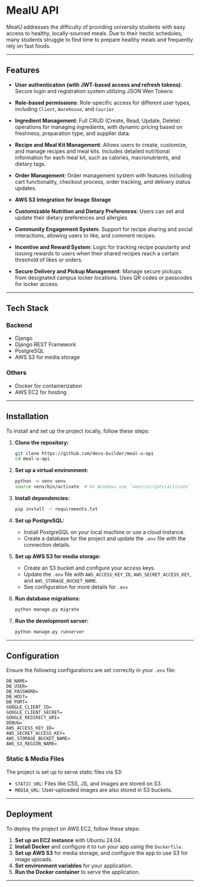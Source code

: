 # MealU API

MealU addresses the difficulty of providing university students with easy access to healthy, locally-sourced meals. Due to their hectic schedules, many students struggle to find time to prepare healthy meals and frequently rely on fast foods.

---

## Features

- **User authentication (with JWT-based access and refresh tokens)**: Secure login and registration system utilizing JSON Wen Tokens
- **Role-based permissions**: Role-specific access for different user types, including `Client`, `Warehouse`, and `Courier`
- **Ingredient Management**: Full CRUD (Create, Read, Update, Delete) operations for managing ingredients, with dynamic pricing based on freshness, preparation type, and supplier data.

- **Recipe and Meal Kit Management**: Allows users to create, customize, and manage recipes and meal kits. Includes detailed nutritional information for each meal kit, such as calories, macronutrients, and dietary tags.

- **Order Management**: Order management system with features including cart functionality, checkout process, order tracking, and delivery status updates.

- **AWS S3 Integration for Image Storage**

- **Customizable Nutrition and Dietary Preferences**: Users can set and update their dietary preferences and allergies.

- **Community Engagement System**: Support for recipe sharing and social interactions, allowing users to like, and comment recipes. 

- **Incentive and Reward System**: Logic for tracking recipe popularity and issuing rewards to users when their shared recipes reach a certain threshold of likes or orders.

- **Secure Delivery and Pickup Management**: Manage secure pickups from designated campus locker locations. Uses QR codes or passcodes for locker access.


---

## Tech Stack

### Backend

- Django
- Django REST Framework
- PostgreSQL
- AWS S3 for media storage

### Others

- Docker for containerization
- AWS EC2 for hosting

---

## Installation

To install and set up the project locally, follow these steps:

1. **Clone the repository:**
    
    ```bash
    git clone https://github.com/deco-builder/meal-u-api
    cd meal-u-api
    ```
    
2. **Set up a virtual environment:**
    
    ```bash
    python -m venv venv
    source venv/bin/activate  # On Windows use `venv\Scripts\activate`
    ```
    
3. **Install dependencies:**
    
    ```bash
    pip install -r requirements.txt
    ```
    
4. **Set up PostgreSQL:**
    - Install PostgreSQL on your local machine or use a cloud instance.
    - Create a database for the project and update the `.env` file with the connection details.
5. **Set up AWS S3 for media storage:**
    - Create an S3 bucket and configure your access keys.
    - Update the `.env` file with `AWS_ACCESS_KEY_ID`, `AWS_SECRET_ACCESS_KEY`, and `AWS_STORAGE_BUCKET_NAME`.
    - See configuration for more details for `.env`
6. **Run database migrations:**
    
    ```bash
    python manage.py migrate
    ```
    
7. **Run the development server:**
    
    ```bash
    python manage.py runserver
    ```
    

---

## Configuration

Ensure the following configurations are set correctly in your `.env` file:

```
DB_NAME=
DB_USER=
DB_PASSWORD=
DB_HOST=
DB_PORT=
GOOGLE_CLIENT_ID=
GOOGLE_CLIENT_SECRET=
GOOGLE_REDIRECT_URI=
DEBUG=
AWS_ACCESS_KEY_ID=
AWS_SECRET_ACCESS_KEY=
AWS_STORAGE_BUCKET_NAME=
AWS_S3_REGION_NAME=
```

### Static & Media Files

The project is set up to serve static files via S3:

- `STATIC_URL`: Files like CSS, JS, and images are stored on S3.
- `MEDIA_URL`: User-uploaded images are also stored in S3 buckets.

---

## Deployment

To deploy the project on AWS EC2, follow these steps:

1. **Set up an EC2 instance** with Ubuntu 24.04.
2. **Install Docker** and configure it to run your app using the `Dockerfile`.
3. **Set up AWS S3** for media storage, and configure the app to use S3 for image uploads.
4. **Set environment variables** for your application.
5. **Run the Docker container** to serve the application.

---